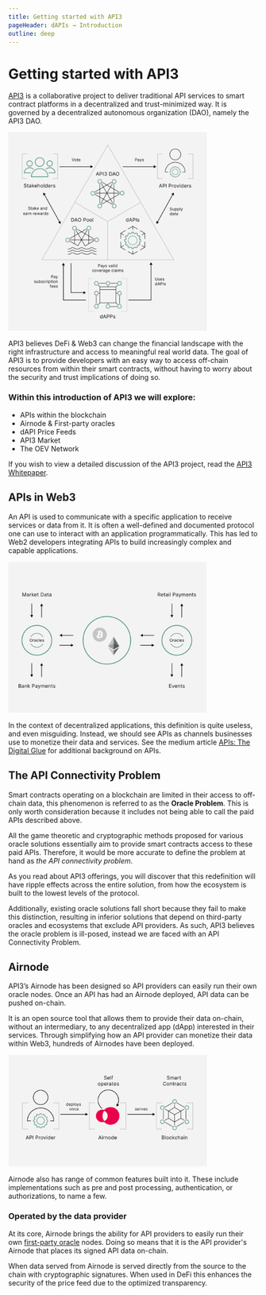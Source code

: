 ```yaml
---
title: Getting started with API3
pageHeader: dAPIs → Introduction
outline: deep
---
```


<PageHeader/>

# Getting started with API3

[API3](https://api3.org) is a collaborative project to deliver traditional API
services to smart contract platforms in a decentralized and trust-minimized way.
It is governed by a decentralized autonomous organization (DAO), namely the API3
DAO.

<img src="../assets/images/06-a-API3_DAO-Op1.png" style="width:400px">

API3 believes DeFi & Web3 can change the financial landscape with the right
infrastructure and access to meaningful real world data. The goal of API3 is to
provide developers with an easy way to access off-chain resources from within
their smart contracts, without having to worry about the security and trust
implications of doing so.

### Within this introduction of API3 we will explore:

- APIs within the blockchain
- Airnode & First-party oracles
- dAPI Price Feeds
- API3 Market
- The OEV Network

If you wish to view a detailed discussion of the API3 project, read the
[API3 Whitepaper](https://github.com/api3dao/api3-whitepaper/blob/master/api3-whitepaper.pdf).

## APIs in Web3

An API is used to communicate with a specific application to receive services or
data from it. It is often a well-defined and documented protocol one can use to
interact with an application programmatically. This has led to Web2 developers
integrating APIs to build increasingly complex and capable applications.

<img src="../assets/images/API_use_cases_intro.png" style="width:400px">

In the context of decentralized applications, this definition is quite useless,
and even misguiding. Instead, we should see APIs as channels businesses use to
monetize their data and services. See the medium article
[APIs: The Digital Glue](https://medium.com/api3/apis-the-digital-glue-7ac87566e773)
for additional background on APIs.

## The API Connectivity Problem

Smart contracts operating on a blockchain are limited in their access to
off-chain data, this phenomenon is referred to as the **Oracle Problem**. This
is only worth consideration because it includes not being able to call the paid
APIs described above.

All the game theoretic and cryptographic methods proposed for various oracle
solutions essentially aim to provide smart contracts access to these paid APIs.
Therefore, it would be more accurate to define the problem at hand as _the API
connectivity problem_.

As you read about API3 offerings, you will discover that this redefinition will
have ripple effects across the entire solution, from how the ecosystem is built
to the lowest levels of the protocol.

Additionally, existing oracle solutions fall short because they fail to make
this distinction, resulting in inferior solutions that depend on third-party
oracles and ecosystems that exclude API providers. As such, API3 believes the
oracle problem is ill-posed, instead we are faced with an API Connectivity
Problem.

## Airnode

API3’s Airnode has been designed so API providers can easily run their own
oracle nodes. Once an API has had an Airnode deployed, API data can be pushed
on-chain.

It is an open source tool that allows them to provide their data on-chain,
without an intermediary, to any decentralized app (dApp) interested in their
services. Through simplifying how an API provider can monetize their data within
Web3, hundreds of Airnodes have been deployed.

<img src="../assets/images/04-Airnode_Design_Philosophy.png" style="width:400px">

Airnode also has range of common features built into it. These include
implementations such as pre and post processing, authentication, or
authorizations, to name a few.

### Operated by the data provider

At its core, Airnode brings the ability for API providers to easily run their
own [first-party oracle](/dapis/introduction/first-party.md) nodes. Doing so
means that it is the API provider's Airnode that places its signed API data
on-chain.

When data served from Airnode is served directly from the source to the chain
with cryptographic signatures. When used in DeFi this enhances the security of
the price feed due to the optimized transparency.
